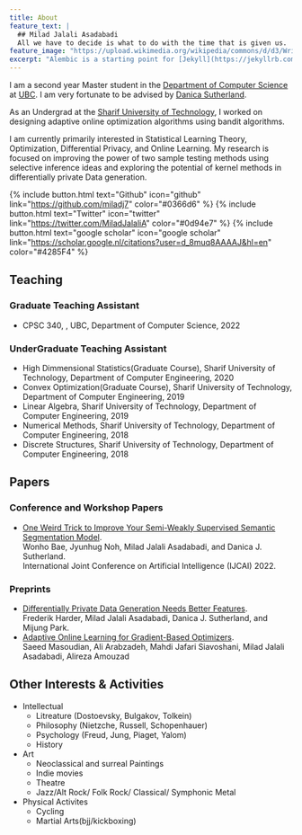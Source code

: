 ```yaml
---
title: About
feature_text: |
  ## Milad Jalali Asadabadi
  All we have to decide is what to do with the time that is given us.
feature_image: "https://upload.wikimedia.org/wikipedia/commons/d/d3/Wright_of_Derby%2C_The_Orrery.jpg"
excerpt: "Alembic is a starting point for [Jekyll](https://jekyllrb.com/) projects. Rather than starting from scratch, this boilerplate is designed to get the ball rolling immediately. Install it, configure it, tweak it, push it."
---
```


I am a second year Master student in the  [Department of Computer Science](https://www.cs.ubc.ca/) at [UBC](https://www.ubc.ca/). I am very fortunate to be advised by [Danica Sutherland](https://djsutherland.ml/).

As an Undergrad at the [Sharif University of Technology](https://en.sharif.edu/), I worked on designing adaptive online optimization algorithms using bandit algorithms.

I am currently primarily interested in Statistical Learning Theory, Optimization, Differential Privacy, and Online Learning. My research is focused on improving the power of two sample testing methods using selective inference ideas and exploring the potential of kernel methods in differentially private Data generation.

{% include button.html text="Github" icon="github" link="https://github.com/miladj7" color="#0366d6" %} {% include button.html text="Twitter" icon="twitter" link="https://twitter.com/MiladJalaliA" color="#0d94e7" %} {% include button.html text="google scholar" icon="google scholar" link="https://scholar.google.nl/citations?user=d_8muq8AAAAJ&hl=en" color="#4285F4" %}

## Teaching

### Graduate Teaching Assistant
- CPSC 340, , UBC, Department of Computer Science, 2022
### UnderGraduate Teaching Assistant
- High Dimmensional Statistics(Graduate Course), Sharif University of Technology, Department of Computer Engineering, 2020
- Convex Optimization(Graduate Course), Sharif University of Technology, Department of Computer Engineering, 2019
- Linear Algebra, Sharif University of Technology, Department of Computer Engineering, 2019
- Numerical Methods, Sharif University of Technology, Department of Computer Engineering, 2018
- Discrete Structures, Sharif University of Technology, Department of Computer Engineering, 2018

## Papers

### Conference and Workshop Papers
- [One Weird Trick to Improve Your Semi-Weakly Supervised Semantic Segmentation Model](https://arxiv.org/pdf/2205.01233.pdf).  <br />
Wonho Bae, Jyunhug Noh, Milad Jalali Asadabadi, and Danica J. Sutherland.  <br />
International Joint Conference on Artificial Intelligence (IJCAI) 2022.

### Preprints
- [Differentially Private Data Generation Needs Better Features](https://arxiv.org/pdf/2205.12900.pdf). <br />
Frederik Harder, Milad Jalali Asadabadi, Danica J. Sutherland, and Mijung Park.
- [Adaptive Online Learning for Gradient-Based Optimizers](https://arxiv.org/pdf/1906.00290.pdf). <br />
Saeed Masoudian, Ali Arabzadeh, Mahdi Jafari Siavoshani, Milad Jalali Asadabadi, Alireza Amouzad


## Other Interests & Activities
- Intellectual
  - Litreature (Dostoevsky, Bulgakov, Tolkein)
  - Philosophy (Nietzche, Russell, Schopenhauer)
  - Psychology (Freud, Jung, Piaget, Yalom)
  - History
- Art
  - Neoclassical and surreal Paintings
  - Indie movies
  - Theatre
  - Jazz/Alt Rock/ Folk Rock/ Classical/ Symphonic Metal 
- Physical Activites
  - Cycling
  - Martial Arts(bjj/kickboxing)

